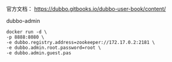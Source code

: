 官方文档：
    https://dubbo.gitbooks.io/dubbo-user-book/content/

dubbo-admin

    docker run -d \
    -p 8888:8080 \
    -e dubbo.registry.address=zookeeper://172.17.0.2:2181 \
    -e dubbo.admin.root.password=root \
    -e dubbo.admin.guest.pas